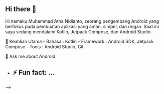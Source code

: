 ## Hi there 👋

Hi namaku Muhammad Atha Nidianto, seorang pengembang Android yang berfokus pada pembuatan aplikasi yang aman, simpel, dan ringan. Saat ini saya sedang mendalami Kotlin, Jetpack Compose, dan Android Studio.

 🔭 Keahlian Utama
      - Bahasa : Kotlin
      - Framework : Android SDK, Jetpack Compose
      - Tools : Android Studio, Git
      
 💬 Ask me about Android
- ⚡ Fun fact: ...
  -
-->
